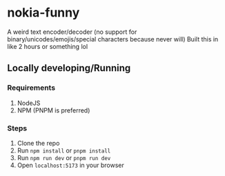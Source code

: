# nokia-funny

A weird text encoder/decoder (no support for binary/unicodes/emojis/special characters because never will)
Built this in like 2 hours or something lol

## Locally developing/Running

### Requirements

1. NodeJS
2. NPM (PNPM is preferred)

### Steps

1. Clone the repo
2. Run `npm install` or `pnpm install`
3. Run `npm run dev` or `pnpm run dev`
4. Open `localhost:5173` in your browser
